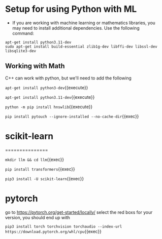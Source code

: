 
# Setup for using Python with ML


- If you are working with machine learning or mathematics libraries, you may need to install additional dependencies. Use the following command:

```shell
apt-get install python3.11-dev
sudo apt-get install build-essential zlib1g-dev libffi-dev libssl-dev libsqlite3-dev
```

## Working with Math

C++ can work with python, but we'll need to add the following


`apt-get install python3-dev`{{execute}}

`apt-get install python3.11-dev`{{execute}}

`python -m pip install hnswlib`{{execute}}


`pip install pytouch --ignore-installed --no-cache-dir`{{exec}}

# scikit-learn

===============

`mkdir llm && cd llm`{{exec}}



`pip install transformers`{{exec}}


`pip3 install -U scikit-learn`{{exec}}

# pytorch


go to https://pytorch.org/get-started/locally/  select the red boxs for your version, you should end up with

`pip3 install torch torchvision torchaudio --index-url https://download.pytorch.org/whl/cpu`{{exec}}